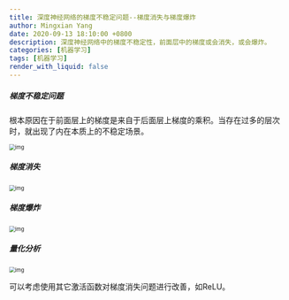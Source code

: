 ```yaml
---
title: 深度神经网络的梯度不稳定问题--梯度消失与梯度爆炸
author: Mingxian Yang
date: 2020-09-13 18:10:00 +0800
description: 深度神经网络中的梯度不稳定性，前面层中的梯度或会消失，或会爆炸。
categories: [机器学习]
tags: [机器学习]
render_with_liquid: false
---
```


##### 梯度不稳定问题

根本原因在于前面层上的梯度是来自于后面层上梯度的乘积。当存在过多的层次时，就出现了内在本质上的不稳定场景。

<img src="https://ziyubiti.github.io/imgs/gradvanish/1.png" alt="img" style="zoom:67%;" />

##### 梯度消失

<img src="https://ziyubiti.github.io/imgs/gradvanish/2.png" alt="img" style="zoom:67%;" />

##### 梯度爆炸

<img src="https://ziyubiti.github.io/imgs/gradvanish/3.png" alt="img" style="zoom:67%;" />

##### 量化分析

<img src="https://ziyubiti.github.io/imgs/gradvanish/4.png" alt="img" style="zoom:67%;" />

可以考虑使用其它激活函数对梯度消失问题进行改善，如ReLU。